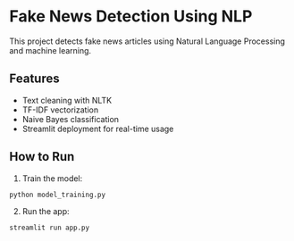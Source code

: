 
# Fake News Detection Using NLP

This project detects fake news articles using Natural Language Processing and machine learning.

## Features
- Text cleaning with NLTK
- TF-IDF vectorization
- Naive Bayes classification
- Streamlit deployment for real-time usage

## How to Run
1. Train the model:
```bash
python model_training.py
```
2. Run the app:
```bash
streamlit run app.py
```
